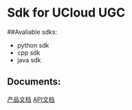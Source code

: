 # Sdk for UCloud UGC

##Avaliable sdks:
- python sdk
- cpp sdk
- java sdk

## Documents:
[产品文档][1]
[API文档][2]

[1]:https://docs.ucloud.cn/compute/ugc/index.html
[2]:https://docs.ucloud.cn/api-docs-az/ugc-api/index.html
